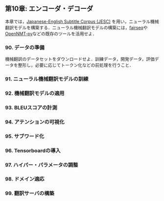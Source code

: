 ## 第10章: エンコーダ・デコーダ

本章では，[Japanese-English Subtitle Corpus (JESC)](https://nlp.stanford.edu/projects/jesc/index_ja.html) を用い，ニューラル機械翻訳モデルを構築する．ニューラル機械翻訳モデルの構築には，[fairseq](https://github.com/pytorch/fairseq)や[OpenNMT-py](https://github.com/OpenNMT/OpenNMT-py)などの既存のツールを活用せよ．

### 90. データの準備

機械翻訳のデータセットをダウンロードせよ．訓練データ，開発データ，評価データを整形し，必要に応じてトークン化などの前処理を行うこと．

### 91. ニューラル機械翻訳モデルの訓練

### 92. 機械翻訳モデルの適用

### 93. BLEUスコアの計測

### 94. アテンションの可視化

### 95. サブワード化

### 96. Tensorboardの導入

### 97. ハイパー・パラメータの調整

### 98. ドメイン適応

### 99. 翻訳サーバの構築
